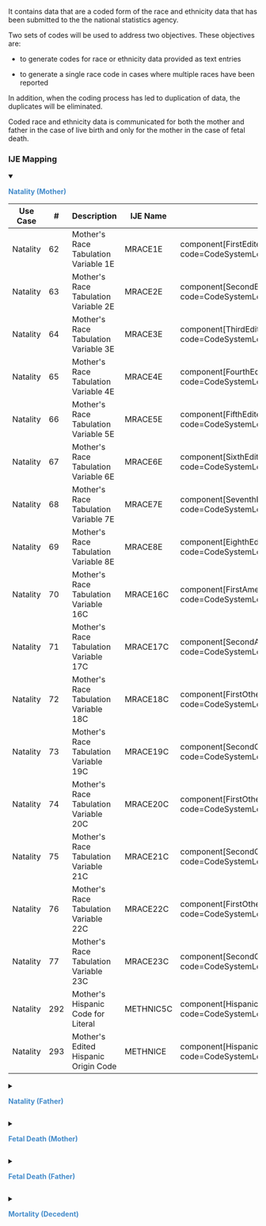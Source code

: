 It contains data that are a coded form of the race and ethnicity data that has been submitted to the the national statistics agency.

Two sets of codes will be used to address two objectives. These objectives are:
* to generate codes for race or ethnicity data provided as text entries
* to generate a single race code in cases where multiple races have been reported

In addition, when the coding process has led to duplication of data, the duplicates will be eliminated. 

Coded race and ethnicity data is communicated for both the mother and father in the case of live birth and only for the mother in the case of fetal death.
### IJE Mapping

<style>
 .context-menu {cursor: context-menu; color: #438bca;}
 .context-menu:hover {opacity: 0.5;}
</style>
<details open>

<summary>

<strong class='context-menu' > Natality (Mother)</strong>

</summary>
<table class='grid'>
<thead>
  <tr>
    <th style='text-align: center'><strong>Use Case</strong></th>
    <th><strong>#</strong></th>
    <th><strong>Description</strong></th>
    <th><strong>IJE Name</strong></th>
    <th><strong>Field</strong></th>
    <th><strong>Type</strong></th>
    <th><strong>Value Set/Comments</strong></th>
  </tr>
</thead>
<tbody>
<tr>
  <td style='text-align: center'>Natality</td>
  <td>62</td>
  <td>Mother's Race Tabulation Variable 1E</td>
  <td>MRACE1E</td>
  <td>component[FirstEditedCode].value, <br />code=CodeSystemLocalObservationsCodesVitalRecords#inputraceandethnicityMother</td>
  <td>codeable</td>
  <td><a href='https://build.fhir.org/ig/HL7/vr-common-library/ValueSet-ValueSet-race-code-vr.html'>ValueSetRaceCodeVitalRecords</a></td>
</tr>
<tr>
  <td style='text-align: center'>Natality</td>
  <td>63</td>
  <td>Mother's Race Tabulation Variable 2E</td>
  <td>MRACE2E</td>
  <td>component[SecondEditedCode].value, <br />code=CodeSystemLocalObservationsCodesVitalRecords#inputraceandethnicityMother</td>
  <td>codeable</td>
  <td><a href='https://build.fhir.org/ig/HL7/vr-common-library/ValueSet-ValueSet-race-code-vr.html'>ValueSetRaceCodeVitalRecords</a></td>
</tr>
<tr>
  <td style='text-align: center'>Natality</td>
  <td>64</td>
  <td>Mother's Race Tabulation Variable 3E</td>
  <td>MRACE3E</td>
  <td>component[ThirdEditedCode].value, <br />code=CodeSystemLocalObservationsCodesVitalRecords#inputraceandethnicityMother</td>
  <td>codeable</td>
  <td><a href='https://build.fhir.org/ig/HL7/vr-common-library/ValueSet-ValueSet-race-code-vr.html'>ValueSetRaceCodeVitalRecords</a></td>
</tr>
<tr>
  <td style='text-align: center'>Natality</td>
  <td>65</td>
  <td>Mother's Race Tabulation Variable 4E</td>
  <td>MRACE4E</td>
  <td>component[FourthEditedCode].value, <br />code=CodeSystemLocalObservationsCodesVitalRecords#inputraceandethnicityMother</td>
  <td>codeable</td>
  <td><a href='https://build.fhir.org/ig/HL7/vr-common-library/ValueSet-ValueSet-race-code-vr.html'>ValueSetRaceCodeVitalRecords</a></td>
</tr>
<tr>
  <td style='text-align: center'>Natality</td>
  <td>66</td>
  <td>Mother's Race Tabulation Variable 5E</td>
  <td>MRACE5E</td>
  <td>component[FifthEditedCode].value, <br />code=CodeSystemLocalObservationsCodesVitalRecords#inputraceandethnicityMother</td>
  <td>codeable</td>
  <td><a href='https://build.fhir.org/ig/HL7/vr-common-library/ValueSet-ValueSet-race-code-vr.html'>ValueSetRaceCodeVitalRecords</a></td>
</tr>
<tr>
  <td style='text-align: center'>Natality</td>
  <td>67</td>
  <td>Mother's Race Tabulation Variable 6E</td>
  <td>MRACE6E</td>
  <td>component[SixthEditedCode].value, <br />code=CodeSystemLocalObservationsCodesVitalRecords#inputraceandethnicityMother</td>
  <td>codeable</td>
  <td><a href='https://build.fhir.org/ig/HL7/vr-common-library/ValueSet-ValueSet-race-code-vr.html'>ValueSetRaceCodeVitalRecords</a></td>
</tr>
<tr>
  <td style='text-align: center'>Natality</td>
  <td>68</td>
  <td>Mother's Race Tabulation Variable 7E</td>
  <td>MRACE7E</td>
  <td>component[SeventhEditedCode].value, <br />code=CodeSystemLocalObservationsCodesVitalRecords#inputraceandethnicityMother</td>
  <td>codeable</td>
  <td><a href='https://build.fhir.org/ig/HL7/vr-common-library/ValueSet-ValueSet-race-code-vr.html'>ValueSetRaceCodeVitalRecords</a></td>
</tr>
<tr>
  <td style='text-align: center'>Natality</td>
  <td>69</td>
  <td>Mother's Race Tabulation Variable 8E</td>
  <td>MRACE8E</td>
  <td>component[EighthEditedCode].value, <br />code=CodeSystemLocalObservationsCodesVitalRecords#inputraceandethnicityMother</td>
  <td>codeable</td>
  <td><a href='https://build.fhir.org/ig/HL7/vr-common-library/ValueSet-ValueSet-race-code-vr.html'>ValueSetRaceCodeVitalRecords</a></td>
</tr>
<tr>
  <td style='text-align: center'>Natality</td>
  <td>70</td>
  <td>Mother's Race Tabulation Variable 16C</td>
  <td>MRACE16C</td>
  <td>component[FirstAmericanIndianCode].value, <br />code=CodeSystemLocalObservationsCodesVitalRecords#inputraceandethnicityMother</td>
  <td>codeable</td>
  <td><a href='https://build.fhir.org/ig/HL7/vr-common-library/ValueSet-ValueSet-race-code-vr.html'>ValueSetRaceCodeVitalRecords</a></td>
</tr>
<tr>
  <td style='text-align: center'>Natality</td>
  <td>71</td>
  <td>Mother's Race Tabulation Variable 17C</td>
  <td>MRACE17C</td>
  <td>component[SecondAmericanIndianCode].value, <br />code=CodeSystemLocalObservationsCodesVitalRecords#inputraceandethnicityMother</td>
  <td>codeable</td>
  <td><a href='https://build.fhir.org/ig/HL7/vr-common-library/ValueSet-ValueSet-race-code-vr.html'>ValueSetRaceCodeVitalRecords</a></td>
</tr>
<tr>
  <td style='text-align: center'>Natality</td>
  <td>72</td>
  <td>Mother's Race Tabulation Variable 18C</td>
  <td>MRACE18C</td>
  <td>component[FirstOtherAsianCode].value, <br />code=CodeSystemLocalObservationsCodesVitalRecords#inputraceandethnicityMother</td>
  <td>codeable</td>
  <td><a href='https://build.fhir.org/ig/HL7/vr-common-library/ValueSet-ValueSet-race-code-vr.html'>ValueSetRaceCodeVitalRecords</a></td>
</tr>
<tr>
  <td style='text-align: center'>Natality</td>
  <td>73</td>
  <td>Mother's Race Tabulation Variable 19C</td>
  <td>MRACE19C</td>
  <td>component[SecondOtherAsianCode].value, <br />code=CodeSystemLocalObservationsCodesVitalRecords#inputraceandethnicityMother</td>
  <td>codeable</td>
  <td><a href='https://build.fhir.org/ig/HL7/vr-common-library/ValueSet-ValueSet-race-code-vr.html'>ValueSetRaceCodeVitalRecords</a></td>
</tr>
<tr>
  <td style='text-align: center'>Natality</td>
  <td>74</td>
  <td>Mother's Race Tabulation Variable 20C</td>
  <td>MRACE20C</td>
  <td>component[FirstOtherPacificIslanderCode].value, <br />code=CodeSystemLocalObservationsCodesVitalRecords#inputraceandethnicityMother</td>
  <td>codeable</td>
  <td><a href='https://build.fhir.org/ig/HL7/vr-common-library/ValueSet-ValueSet-race-code-vr.html'>ValueSetRaceCodeVitalRecords</a></td>
</tr>
<tr>
  <td style='text-align: center'>Natality</td>
  <td>75</td>
  <td>Mother's Race Tabulation Variable 21C</td>
  <td>MRACE21C</td>
  <td>component[SecondOtherPacificIslanderCode].value, <br />code=CodeSystemLocalObservationsCodesVitalRecords#inputraceandethnicityMother</td>
  <td>codeable</td>
  <td><a href='https://build.fhir.org/ig/HL7/vr-common-library/ValueSet-ValueSet-race-code-vr.html'>ValueSetRaceCodeVitalRecords</a></td>
</tr>
<tr>
  <td style='text-align: center'>Natality</td>
  <td>76</td>
  <td>Mother's Race Tabulation Variable 22C</td>
  <td>MRACE22C</td>
  <td>component[FirstOtherRaceCode].value, <br />code=CodeSystemLocalObservationsCodesVitalRecords#inputraceandethnicityMother</td>
  <td>codeable</td>
  <td><a href='https://build.fhir.org/ig/HL7/vr-common-library/ValueSet-ValueSet-race-code-vr.html'>ValueSetRaceCodeVitalRecords</a></td>
</tr>
<tr>
  <td style='text-align: center'>Natality</td>
  <td>77</td>
  <td>Mother's Race Tabulation Variable 23C</td>
  <td>MRACE23C</td>
  <td>component[SecondOtherRaceCode].value, <br />code=CodeSystemLocalObservationsCodesVitalRecords#inputraceandethnicityMother</td>
  <td>codeable</td>
  <td><a href='https://build.fhir.org/ig/HL7/vr-common-library/ValueSet-ValueSet-race-code-vr.html'>ValueSetRaceCodeVitalRecords</a></td>
</tr>
<tr>
  <td style='text-align: center'>Natality</td>
  <td>292</td>
  <td>Mother's Hispanic Code for Literal</td>
  <td>METHNIC5C</td>
  <td>component[HispanicCodeForLiteral].value, <br />code=CodeSystemLocalObservationsCodesVitalRecords#inputraceandethnicityMother</td>
  <td>codeable</td>
  <td><a href='https://build.fhir.org/ig/HL7/vr-common-library/ValueSet-ValueSet-hispanic-origin-vr.html'>ValueSetHispanicOriginVitalRecords</a></td>
</tr>
<tr>
  <td style='text-align: center'>Natality</td>
  <td>293</td>
  <td>Mother's Edited Hispanic Origin Code</td>
  <td>METHNICE</td>
  <td>component[HispanicCode].value, <br />code=CodeSystemLocalObservationsCodesVitalRecords#inputraceandethnicityMother</td>
  <td>codeable</td>
  <td><a href='https://build.fhir.org/ig/HL7/vr-common-library/ValueSet-ValueSet-hispanic-origin-vr.html'>ValueSetHispanicOriginVitalRecords</a></td>
</tr>

</tbody>
</table>

</details>
<p></p>

<details>

<summary>

<strong class='context-menu' > Natality (Father)</strong>

</summary>
<table class='grid'>
<thead>
  <tr>
    <th style='text-align: center'><strong>Use Case</strong></th>
    <th><strong>#</strong></th>
    <th><strong>Description</strong></th>
    <th><strong>IJE Name</strong></th>
    <th><strong>Field</strong></th>
    <th><strong>Type</strong></th>
    <th><strong>Value Set/Comments</strong></th>
  </tr>
</thead>
<tbody>
<tr>
  <td style='text-align: center'>Natality</td>
  <td>108</td>
  <td>Father's Race Tabulation Variable 1E</td>
  <td>FRACE1E</td>
  <td>component[FirstEditedCode].value, <br />code=CodeSystemLocalObservationsCodesVitalRecords#inputraceandethnicityFather</td>
  <td>codeable</td>
  <td><a href='https://build.fhir.org/ig/HL7/vr-common-library/ValueSet-ValueSet-race-code-vr.html'>ValueSetRaceCodeVitalRecords</a></td>
</tr>
<tr>
  <td style='text-align: center'>Natality</td>
  <td>109</td>
  <td>Father's Race Tabulation Variable 2E</td>
  <td>FRACE2E</td>
  <td>component[SecondEditedCode].value, <br />code=CodeSystemLocalObservationsCodesVitalRecords#inputraceandethnicityFather</td>
  <td>codeable</td>
  <td><a href='https://build.fhir.org/ig/HL7/vr-common-library/ValueSet-ValueSet-race-code-vr.html'>ValueSetRaceCodeVitalRecords</a></td>
</tr>
<tr>
  <td style='text-align: center'>Natality</td>
  <td>110</td>
  <td>Father's Race Tabulation Variable 3E</td>
  <td>FRACE3E</td>
  <td>component[ThirdEditedCode].value, <br />code=CodeSystemLocalObservationsCodesVitalRecords#inputraceandethnicityFather</td>
  <td>codeable</td>
  <td><a href='https://build.fhir.org/ig/HL7/vr-common-library/ValueSet-ValueSet-race-code-vr.html'>ValueSetRaceCodeVitalRecords</a></td>
</tr>
<tr>
  <td style='text-align: center'>Natality</td>
  <td>111</td>
  <td>Father's Race Tabulation Variable 4E</td>
  <td>FRACE4E</td>
  <td>component[FourthEditedCode].value, <br />code=CodeSystemLocalObservationsCodesVitalRecords#inputraceandethnicityFather</td>
  <td>codeable</td>
  <td><a href='https://build.fhir.org/ig/HL7/vr-common-library/ValueSet-ValueSet-race-code-vr.html'>ValueSetRaceCodeVitalRecords</a></td>
</tr>
<tr>
  <td style='text-align: center'>Natality</td>
  <td>112</td>
  <td>Father's Race Tabulation Variable 5E</td>
  <td>FRACE5E</td>
  <td>component[FifthEditedCode].value, <br />code=CodeSystemLocalObservationsCodesVitalRecords#inputraceandethnicityFather</td>
  <td>codeable</td>
  <td><a href='https://build.fhir.org/ig/HL7/vr-common-library/ValueSet-ValueSet-race-code-vr.html'>ValueSetRaceCodeVitalRecords</a></td>
</tr>
<tr>
  <td style='text-align: center'>Natality</td>
  <td>113</td>
  <td>Father's Race Tabulation Variable 6E</td>
  <td>FRACE6E</td>
  <td>component[SixthEditedCode].value, <br />code=CodeSystemLocalObservationsCodesVitalRecords#inputraceandethnicityFather</td>
  <td>codeable</td>
  <td><a href='https://build.fhir.org/ig/HL7/vr-common-library/ValueSet-ValueSet-race-code-vr.html'>ValueSetRaceCodeVitalRecords</a></td>
</tr>
<tr>
  <td style='text-align: center'>Natality</td>
  <td>114</td>
  <td>Father's Race Tabulation Variable 7E</td>
  <td>FRACE7E</td>
  <td>component[SeventhEditedCode].value, <br />code=CodeSystemLocalObservationsCodesVitalRecords#inputraceandethnicityFather</td>
  <td>codeable</td>
  <td><a href='https://build.fhir.org/ig/HL7/vr-common-library/ValueSet-ValueSet-race-code-vr.html'>ValueSetRaceCodeVitalRecords</a></td>
</tr>
<tr>
  <td style='text-align: center'>Natality</td>
  <td>115</td>
  <td>Father's Race Tabulation Variable 8E</td>
  <td>FRACE8E</td>
  <td>component[EighthEditedCode].value, <br />code=CodeSystemLocalObservationsCodesVitalRecords#inputraceandethnicityFather</td>
  <td>codeable</td>
  <td><a href='https://build.fhir.org/ig/HL7/vr-common-library/ValueSet-ValueSet-race-code-vr.html'>ValueSetRaceCodeVitalRecords</a></td>
</tr>
<tr>
  <td style='text-align: center'>Natality</td>
  <td>116</td>
  <td>Father's Race Tabulation Variable 16C</td>
  <td>FRACE16C</td>
  <td>component[FirstAmericanIndianCode].value, <br />code=CodeSystemLocalObservationsCodesVitalRecords#inputraceandethnicityFather</td>
  <td>codeable</td>
  <td><a href='https://build.fhir.org/ig/HL7/vr-common-library/ValueSet-ValueSet-race-code-vr.html'>ValueSetRaceCodeVitalRecords</a></td>
</tr>
<tr>
  <td style='text-align: center'>Natality</td>
  <td>117</td>
  <td>Father's Race Tabulation Variable 17C</td>
  <td>FRACE17C</td>
  <td>component[SecondAmericanIndianCode].value, <br />code=CodeSystemLocalObservationsCodesVitalRecords#inputraceandethnicityFather</td>
  <td>codeable</td>
  <td><a href='https://build.fhir.org/ig/HL7/vr-common-library/ValueSet-ValueSet-race-code-vr.html'>ValueSetRaceCodeVitalRecords</a></td>
</tr>
<tr>
  <td style='text-align: center'>Natality</td>
  <td>118</td>
  <td>Father's Race Tabulation Variable 18C</td>
  <td>FRACE18C</td>
  <td>component[FirstOtherAsianCode].value, <br />code=CodeSystemLocalObservationsCodesVitalRecords#inputraceandethnicityFather</td>
  <td>codeable</td>
  <td><a href='https://build.fhir.org/ig/HL7/vr-common-library/ValueSet-ValueSet-race-code-vr.html'>ValueSetRaceCodeVitalRecords</a></td>
</tr>
<tr>
  <td style='text-align: center'>Natality</td>
  <td>119</td>
  <td>Father's Race Tabulation Variable 19C</td>
  <td>FRACE19C</td>
  <td>component[SecondOtherAsianCode].value, <br />code=CodeSystemLocalObservationsCodesVitalRecords#inputraceandethnicityFather</td>
  <td>codeable</td>
  <td><a href='https://build.fhir.org/ig/HL7/vr-common-library/ValueSet-ValueSet-race-code-vr.html'>ValueSetRaceCodeVitalRecords</a></td>
</tr>
<tr>
  <td style='text-align: center'>Natality</td>
  <td>120</td>
  <td>Father's Race Tabulation Variable 20C</td>
  <td>FRACE20C</td>
  <td>component[FirstOtherPacificIslanderCode].value, <br />code=CodeSystemLocalObservationsCodesVitalRecords#inputraceandethnicityFather</td>
  <td>codeable</td>
  <td><a href='https://build.fhir.org/ig/HL7/vr-common-library/ValueSet-ValueSet-race-code-vr.html'>ValueSetRaceCodeVitalRecords</a></td>
</tr>
<tr>
  <td style='text-align: center'>Natality</td>
  <td>121</td>
  <td>Father's Race Tabulation Variable 21C</td>
  <td>FRACE21C</td>
  <td>component[SecondOtherPacificIslanderCode].value, <br />code=CodeSystemLocalObservationsCodesVitalRecords#inputraceandethnicityFather</td>
  <td>codeable</td>
  <td><a href='https://build.fhir.org/ig/HL7/vr-common-library/ValueSet-ValueSet-race-code-vr.html'>ValueSetRaceCodeVitalRecords</a></td>
</tr>
<tr>
  <td style='text-align: center'>Natality</td>
  <td>122</td>
  <td>Father's Race Tabulation Variable 22C</td>
  <td>FRACE22C</td>
  <td>component[FirstOtherRaceCode].value, <br />code=CodeSystemLocalObservationsCodesVitalRecords#inputraceandethnicityFather</td>
  <td>codeable</td>
  <td><a href='https://build.fhir.org/ig/HL7/vr-common-library/ValueSet-ValueSet-race-code-vr.html'>ValueSetRaceCodeVitalRecords</a></td>
</tr>
<tr>
  <td style='text-align: center'>Natality</td>
  <td>123</td>
  <td>Father's Race Tabulation Variable 23C</td>
  <td>FRACE23C</td>
  <td>component[SecondOtherRaceCode].value, <br />code=CodeSystemLocalObservationsCodesVitalRecords#inputraceandethnicityFather</td>
  <td>codeable</td>
  <td><a href='https://build.fhir.org/ig/HL7/vr-common-library/ValueSet-ValueSet-race-code-vr.html'>ValueSetRaceCodeVitalRecords</a></td>
</tr>
<tr>
  <td style='text-align: center'>Natality</td>
  <td>295</td>
  <td>Father's Hispanic Code for Literal</td>
  <td>FETHNIC5C</td>
  <td>component[HispanicCodeForLiteral].value, <br />code=CodeSystemLocalObservationsCodesVitalRecords#inputraceandethnicityFather</td>
  <td>codeable</td>
  <td><a href='https://build.fhir.org/ig/HL7/vr-common-library/ValueSet-ValueSet-hispanic-origin-vr.html'>ValueSetHispanicOriginVitalRecords</a></td>
</tr>
<tr>
  <td style='text-align: center'>Natality</td>
  <td>296</td>
  <td>Father's Edited Hispanic Origin Code</td>
  <td>FETHNICE</td>
  <td>component[HispanicCode].value, <br />code=CodeSystemLocalObservationsCodesVitalRecords#inputraceandethnicityFather</td>
  <td>codeable</td>
  <td><a href='https://build.fhir.org/ig/HL7/vr-common-library/ValueSet-ValueSet-hispanic-origin-vr.html'>ValueSetHispanicOriginVitalRecords</a></td>
</tr>

</tbody>
</table>

</details>
<p></p>

<details>

<summary>

<strong class='context-menu'> Fetal Death (Mother)</strong>

</summary>
<table class='grid'>
<thead>
  <tr>
    <th style='text-align: center'><strong>Use Case</strong></th>
    <th><strong>#</strong></th>
    <th><strong>Description</strong></th>
    <th><strong>IJE Name</strong></th>
    <th><strong>Field</strong></th>
    <th><strong>Type</strong></th>
    <th><strong>Value Set/Comments</strong></th>
  </tr>
</thead>
<tbody>
<tr>
  <td style='text-align: center'>Fetal Death</td>
  <td>62</td>
  <td>Mother's Race Tabulation Variable 1E</td>
  <td>MRACE1E</td>
  <td>component[FirstEditedCode].value, <br />code=CodeSystemLocalObservationsCodesVitalRecords#inputraceandethnicityMother</td>
  <td>codeable</td>
  <td><a href='https://build.fhir.org/ig/HL7/vr-common-library/ValueSet-ValueSet-race-code-vr.html'>ValueSetRaceCodeVitalRecords</a></td>
</tr>
<tr>
  <td style='text-align: center'>Fetal Death</td>
  <td>63</td>
  <td>Mother's Race Tabulation Variable 2E</td>
  <td>MRACE2E</td>
  <td>component[SecondEditedCode].value, <br />code=CodeSystemLocalObservationsCodesVitalRecords#inputraceandethnicityMother</td>
  <td>codeable</td>
  <td><a href='https://build.fhir.org/ig/HL7/vr-common-library/ValueSet-ValueSet-race-code-vr.html'>ValueSetRaceCodeVitalRecords</a></td>
</tr>
<tr>
  <td style='text-align: center'>Fetal Death</td>
  <td>64</td>
  <td>Mother's Race Tabulation Variable 3E</td>
  <td>MRACE3E</td>
  <td>component[ThirdEditedCode].value, <br />code=CodeSystemLocalObservationsCodesVitalRecords#inputraceandethnicityMother</td>
  <td>codeable</td>
  <td><a href='https://build.fhir.org/ig/HL7/vr-common-library/ValueSet-ValueSet-race-code-vr.html'>ValueSetRaceCodeVitalRecords</a></td>
</tr>
<tr>
  <td style='text-align: center'>Fetal Death</td>
  <td>65</td>
  <td>Mother's Race Tabulation Variable 4E</td>
  <td>MRACE4E</td>
  <td>component[FourthEditedCode].value, <br />code=CodeSystemLocalObservationsCodesVitalRecords#inputraceandethnicityMother</td>
  <td>codeable</td>
  <td><a href='https://build.fhir.org/ig/HL7/vr-common-library/ValueSet-ValueSet-race-code-vr.html'>ValueSetRaceCodeVitalRecords</a></td>
</tr>
<tr>
  <td style='text-align: center'>Fetal Death</td>
  <td>66</td>
  <td>Mother's Race Tabulation Variable 5E</td>
  <td>MRACE5E</td>
  <td>component[FifthEditedCode].value, <br />code=CodeSystemLocalObservationsCodesVitalRecords#inputraceandethnicityMother</td>
  <td>codeable</td>
  <td><a href='https://build.fhir.org/ig/HL7/vr-common-library/ValueSet-ValueSet-race-code-vr.html'>ValueSetRaceCodeVitalRecords</a></td>
</tr>
<tr>
  <td style='text-align: center'>Fetal Death</td>
  <td>67</td>
  <td>Mother's Race Tabulation Variable 6E</td>
  <td>MRACE6E</td>
  <td>component[SixthEditedCode].value, <br />code=CodeSystemLocalObservationsCodesVitalRecords#inputraceandethnicityMother</td>
  <td>codeable</td>
  <td><a href='https://build.fhir.org/ig/HL7/vr-common-library/ValueSet-ValueSet-race-code-vr.html'>ValueSetRaceCodeVitalRecords</a></td>
</tr>
<tr>
  <td style='text-align: center'>Fetal Death</td>
  <td>68</td>
  <td>Mother's Race Tabulation Variable 7E</td>
  <td>MRACE7E</td>
  <td>component[SeventhEditedCode].value, <br />code=CodeSystemLocalObservationsCodesVitalRecords#inputraceandethnicityMother</td>
  <td>codeable</td>
  <td><a href='https://build.fhir.org/ig/HL7/vr-common-library/ValueSet-ValueSet-race-code-vr.html'>ValueSetRaceCodeVitalRecords</a></td>
</tr>
<tr>
  <td style='text-align: center'>Fetal Death</td>
  <td>69</td>
  <td>Mother's Race Tabulation Variable 8E</td>
  <td>MRACE8E</td>
  <td>component[EighthEditedCode].value, <br />code=CodeSystemLocalObservationsCodesVitalRecords#inputraceandethnicityMother</td>
  <td>codeable</td>
  <td><a href='https://build.fhir.org/ig/HL7/vr-common-library/ValueSet-ValueSet-race-code-vr.html'>ValueSetRaceCodeVitalRecords</a></td>
</tr>
<tr>
  <td style='text-align: center'>Fetal Death</td>
  <td>70</td>
  <td>Mother's Race Tabulation Variable 16C</td>
  <td>MRACE16C</td>
  <td>component[FirstAmericanIndianCode].value, <br />code=CodeSystemLocalObservationsCodesVitalRecords#inputraceandethnicityMother</td>
  <td>codeable</td>
  <td><a href='https://build.fhir.org/ig/HL7/vr-common-library/ValueSet-ValueSet-race-code-vr.html'>ValueSetRaceCodeVitalRecords</a></td>
</tr>
<tr>
  <td style='text-align: center'>Fetal Death</td>
  <td>71</td>
  <td>Mother's Race Tabulation Variable 17C</td>
  <td>MRACE17C</td>
  <td>component[SecondAmericanIndianCode].value, <br />code=CodeSystemLocalObservationsCodesVitalRecords#inputraceandethnicityMother</td>
  <td>codeable</td>
  <td><a href='https://build.fhir.org/ig/HL7/vr-common-library/ValueSet-ValueSet-race-code-vr.html'>ValueSetRaceCodeVitalRecords</a></td>
</tr>
<tr>
  <td style='text-align: center'>Fetal Death</td>
  <td>72</td>
  <td>Mother's Race Tabulation Variable 18C</td>
  <td>MRACE18C</td>
  <td>component[FirstOtherAsianCode].value, <br />code=CodeSystemLocalObservationsCodesVitalRecords#inputraceandethnicityMother</td>
  <td>codeable</td>
  <td><a href='https://build.fhir.org/ig/HL7/vr-common-library/ValueSet-ValueSet-race-code-vr.html'>ValueSetRaceCodeVitalRecords</a></td>
</tr>
<tr>
  <td style='text-align: center'>Fetal Death</td>
  <td>73</td>
  <td>Mother's Race Tabulation Variable 19C</td>
  <td>MRACE19C</td>
  <td>component[SecondOtherAsianCode].value, <br />code=CodeSystemLocalObservationsCodesVitalRecords#inputraceandethnicityMother</td>
  <td>codeable</td>
  <td><a href='https://build.fhir.org/ig/HL7/vr-common-library/ValueSet-ValueSet-race-code-vr.html'>ValueSetRaceCodeVitalRecords</a></td>
</tr>
<tr>
  <td style='text-align: center'>Fetal Death</td>
  <td>74</td>
  <td>Mother's Race Tabulation Variable 20C</td>
  <td>MRACE20C</td>
  <td>component[FirstOtherPacificIslanderCode].value, <br />code=CodeSystemLocalObservationsCodesVitalRecords#inputraceandethnicityMother</td>
  <td>codeable</td>
  <td><a href='https://build.fhir.org/ig/HL7/vr-common-library/ValueSet-ValueSet-race-code-vr.html'>ValueSetRaceCodeVitalRecords</a></td>
</tr>
<tr>
  <td style='text-align: center'>Fetal Death</td>
  <td>75</td>
  <td>Mother's Race Tabulation Variable 21C</td>
  <td>MRACE21C</td>
  <td>component[SecondOtherPacificIslanderCode].value, <br />code=CodeSystemLocalObservationsCodesVitalRecords#inputraceandethnicityMother</td>
  <td>codeable</td>
  <td><a href='https://build.fhir.org/ig/HL7/vr-common-library/ValueSet-ValueSet-race-code-vr.html'>ValueSetRaceCodeVitalRecords</a></td>
</tr>
<tr>
  <td style='text-align: center'>Fetal Death</td>
  <td>76</td>
  <td>Mother's Race Tabulation Variable 22C</td>
  <td>MRACE22C</td>
  <td>component[FirstOtherRaceCode].value, <br />code=CodeSystemLocalObservationsCodesVitalRecords#inputraceandethnicityMother</td>
  <td>codeable</td>
  <td><a href='https://build.fhir.org/ig/HL7/vr-common-library/ValueSet-ValueSet-race-code-vr.html'>ValueSetRaceCodeVitalRecords</a></td>
</tr>
<tr>
  <td style='text-align: center'>Fetal Death</td>
  <td>77</td>
  <td>Mother's Race Tabulation Variable 23C</td>
  <td>MRACE23C</td>
  <td>component[SecondOtherRaceCode].value, <br />code=CodeSystemLocalObservationsCodesVitalRecords#inputraceandethnicityMother</td>
  <td>codeable</td>
  <td><a href='https://build.fhir.org/ig/HL7/vr-common-library/ValueSet-ValueSet-race-code-vr.html'>ValueSetRaceCodeVitalRecords</a></td>
</tr>
<tr>
  <td style='text-align: center'>Fetal Death</td>
  <td>329</td>
  <td>Mother's Hispanic Code for Literal</td>
  <td>METHNIC5C</td>
  <td>component[HispanicCodeForLiteral].value, <br />code=CodeSystemLocalObservationsCodesVitalRecords#inputraceandethnicityMother</td>
  <td>codeable</td>
  <td><a href='https://build.fhir.org/ig/HL7/vr-common-library/ValueSet-ValueSet-hispanic-origin-vr.html'>ValueSetHispanicOriginVitalRecords</a></td>
</tr>
<tr>
  <td style='text-align: center'>Fetal Death</td>
  <td>330</td>
  <td>Mother's Edited Hispanic Origin Code</td>
  <td>METHNICE</td>
  <td>component[HispanicCode].value, <br />code=CodeSystemLocalObservationsCodesVitalRecords#inputraceandethnicityMother</td>
  <td>codeable</td>
  <td><a href='https://build.fhir.org/ig/HL7/vr-common-library/ValueSet-ValueSet-hispanic-origin-vr.html'>ValueSetHispanicOriginVitalRecords</a></td>
</tr>

</tbody>
</table>

</details>
<p></p>

<details>

<summary>

<strong class='context-menu'> Fetal Death (Father)</strong>

</summary>
<table class='grid'>
<thead>
  <tr>
    <th style='text-align: center'><strong>Use Case</strong></th>
    <th><strong>#</strong></th>
    <th><strong>Description</strong></th>
    <th><strong>IJE Name</strong></th>
    <th><strong>Field</strong></th>
    <th><strong>Type</strong></th>
    <th><strong>Value Set/Comments</strong></th>
  </tr>
</thead>
<tbody>
<tr>
  <td style='text-align: center'>Fetal Death</td>
  <td>313</td>
  <td>Father's Race Tabulation Variable 1E</td>
  <td>FRACE1E</td>
  <td>component[FirstEditedCode].value, <br />code=CodeSystemLocalObservationsCodesVitalRecords#inputraceandethnicityFather</td>
  <td>codeable</td>
  <td><a href='https://build.fhir.org/ig/HL7/vr-common-library/ValueSet-ValueSet-race-code-vr.html'>ValueSetRaceCodeVitalRecords</a></td>
</tr>
<tr>
  <td style='text-align: center'>Fetal Death</td>
  <td>314</td>
  <td>Father's Race Tabulation Variable 2E</td>
  <td>FRACE2E</td>
  <td>component[SecondEditedCode].value, <br />code=CodeSystemLocalObservationsCodesVitalRecords#inputraceandethnicityFather</td>
  <td>codeable</td>
  <td><a href='https://build.fhir.org/ig/HL7/vr-common-library/ValueSet-ValueSet-race-code-vr.html'>ValueSetRaceCodeVitalRecords</a></td>
</tr>
<tr>
  <td style='text-align: center'>Fetal Death</td>
  <td>315</td>
  <td>Father's Race Tabulation Variable 3E</td>
  <td>FRACE3E</td>
  <td>component[ThirdEditedCode].value, <br />code=CodeSystemLocalObservationsCodesVitalRecords#inputraceandethnicityFather</td>
  <td>codeable</td>
  <td><a href='https://build.fhir.org/ig/HL7/vr-common-library/ValueSet-ValueSet-race-code-vr.html'>ValueSetRaceCodeVitalRecords</a></td>
</tr>
<tr>
  <td style='text-align: center'>Fetal Death</td>
  <td>316</td>
  <td>Father's Race Tabulation Variable 4E</td>
  <td>FRACE4E</td>
  <td>component[FourthEditedCode].value, <br />code=CodeSystemLocalObservationsCodesVitalRecords#inputraceandethnicityFather</td>
  <td>codeable</td>
  <td><a href='https://build.fhir.org/ig/HL7/vr-common-library/ValueSet-ValueSet-race-code-vr.html'>ValueSetRaceCodeVitalRecords</a></td>
</tr>
<tr>
  <td style='text-align: center'>Fetal Death</td>
  <td>317</td>
  <td>Father's Race Tabulation Variable 5E</td>
  <td>FRACE5E</td>
  <td>component[FifthEditedCode].value, <br />code=CodeSystemLocalObservationsCodesVitalRecords#inputraceandethnicityFather</td>
  <td>codeable</td>
  <td><a href='https://build.fhir.org/ig/HL7/vr-common-library/ValueSet-ValueSet-race-code-vr.html'>ValueSetRaceCodeVitalRecords</a></td>
</tr>
<tr>
  <td style='text-align: center'>Fetal Death</td>
  <td>318</td>
  <td>Father's Race Tabulation Variable 6E</td>
  <td>FRACE6E</td>
  <td>component[SixthEditedCode].value, <br />code=CodeSystemLocalObservationsCodesVitalRecords#inputraceandethnicityFather</td>
  <td>codeable</td>
  <td><a href='https://build.fhir.org/ig/HL7/vr-common-library/ValueSet-ValueSet-race-code-vr.html'>ValueSetRaceCodeVitalRecords</a></td>
</tr>
<tr>
  <td style='text-align: center'>Fetal Death</td>
  <td>319</td>
  <td>Father's Race Tabulation Variable 7E</td>
  <td>FRACE7E</td>
  <td>component[SeventhEditedCode].value, <br />code=CodeSystemLocalObservationsCodesVitalRecords#inputraceandethnicityFather</td>
  <td>codeable</td>
  <td><a href='https://build.fhir.org/ig/HL7/vr-common-library/ValueSet-ValueSet-race-code-vr.html'>ValueSetRaceCodeVitalRecords</a></td>
</tr>
<tr>
  <td style='text-align: center'>Fetal Death</td>
  <td>320</td>
  <td>Father's Race Tabulation Variable 8E</td>
  <td>FRACE8E</td>
  <td>component[EighthEditedCode].value, <br />code=CodeSystemLocalObservationsCodesVitalRecords#inputraceandethnicityFather</td>
  <td>codeable</td>
  <td><a href='https://build.fhir.org/ig/HL7/vr-common-library/ValueSet-ValueSet-race-code-vr.html'>ValueSetRaceCodeVitalRecords</a></td>
</tr>
<tr>
  <td style='text-align: center'>Fetal Death</td>
  <td>321</td>
  <td>Father's Race Tabulation Variable 16C</td>
  <td>FRACE16C</td>
  <td>component[FirstAmericanIndianCode].value, <br />code=CodeSystemLocalObservationsCodesVitalRecords#inputraceandethnicityFather</td>
  <td>codeable</td>
  <td><a href='https://build.fhir.org/ig/HL7/vr-common-library/ValueSet-ValueSet-race-code-vr.html'>ValueSetRaceCodeVitalRecords</a></td>
</tr>
<tr>
  <td style='text-align: center'>Fetal Death</td>
  <td>322</td>
  <td>Father's Race Tabulation Variable 17C</td>
  <td>FRACE17C</td>
  <td>component[SecondAmericanIndianCode].value, <br />code=CodeSystemLocalObservationsCodesVitalRecords#inputraceandethnicityFather</td>
  <td>codeable</td>
  <td><a href='https://build.fhir.org/ig/HL7/vr-common-library/ValueSet-ValueSet-race-code-vr.html'>ValueSetRaceCodeVitalRecords</a></td>
</tr>
<tr>
  <td style='text-align: center'>Fetal Death</td>
  <td>323</td>
  <td>Father's Race Tabulation Variable 18C</td>
  <td>FRACE18C</td>
  <td>component[FirstOtherAsianCode].value, <br />code=CodeSystemLocalObservationsCodesVitalRecords#inputraceandethnicityFather</td>
  <td>codeable</td>
  <td><a href='https://build.fhir.org/ig/HL7/vr-common-library/ValueSet-ValueSet-race-code-vr.html'>ValueSetRaceCodeVitalRecords</a></td>
</tr>
<tr>
  <td style='text-align: center'>Fetal Death</td>
  <td>324</td>
  <td>Father's Race Tabulation Variable 19C</td>
  <td>FRACE19C</td>
  <td>component[SecondOtherAsianCode].value, <br />code=CodeSystemLocalObservationsCodesVitalRecords#inputraceandethnicityFather</td>
  <td>codeable</td>
  <td><a href='https://build.fhir.org/ig/HL7/vr-common-library/ValueSet-ValueSet-race-code-vr.html'>ValueSetRaceCodeVitalRecords</a></td>
</tr>
<tr>
  <td style='text-align: center'>Fetal Death</td>
  <td>325</td>
  <td>Father's Race Tabulation Variable 20C</td>
  <td>FRACE20C</td>
  <td>component[FirstOtherPacificIslanderCode].value, <br />code=CodeSystemLocalObservationsCodesVitalRecords#inputraceandethnicityFather</td>
  <td>codeable</td>
  <td><a href='https://build.fhir.org/ig/HL7/vr-common-library/ValueSet-ValueSet-race-code-vr.html'>ValueSetRaceCodeVitalRecords</a></td>
</tr>
<tr>
  <td style='text-align: center'>Fetal Death</td>
  <td>326</td>
  <td>Father's Race Tabulation Variable 21C</td>
  <td>FRACE21C</td>
  <td>component[SecondOtherPacificIslanderCode].value, <br />code=CodeSystemLocalObservationsCodesVitalRecords#inputraceandethnicityFather</td>
  <td>codeable</td>
  <td><a href='https://build.fhir.org/ig/HL7/vr-common-library/ValueSet-ValueSet-race-code-vr.html'>ValueSetRaceCodeVitalRecords</a></td>
</tr>
<tr>
  <td style='text-align: center'>Fetal Death</td>
  <td>327</td>
  <td>Father's Race Tabulation Variable 22C</td>
  <td>FRACE22C</td>
  <td>component[FirstOtherRaceCode].value, <br />code=CodeSystemLocalObservationsCodesVitalRecords#inputraceandethnicityFather</td>
  <td>codeable</td>
  <td><a href='https://build.fhir.org/ig/HL7/vr-common-library/ValueSet-ValueSet-race-code-vr.html'>ValueSetRaceCodeVitalRecords</a></td>
</tr>
<tr>
  <td style='text-align: center'>Fetal Death</td>
  <td>328</td>
  <td>Father's Race Tabulation Variable 23C</td>
  <td>FRACE23C</td>
  <td>component[SecondOtherRaceCode].value, <br />code=CodeSystemLocalObservationsCodesVitalRecords#inputraceandethnicityFather</td>
  <td>codeable</td>
  <td><a href='https://build.fhir.org/ig/HL7/vr-common-library/ValueSet-ValueSet-race-code-vr.html'>ValueSetRaceCodeVitalRecords</a></td>
</tr>
<tr>
  <td style='text-align: center'>Fetal Death</td>
  <td>332</td>
  <td>Father's Hispanic Code for Literal</td>
  <td>FETHNIC5C</td>
  <td>component[HispanicCodeForLiteral].value, <br />code=CodeSystemLocalObservationsCodesVitalRecords#inputraceandethnicityFather</td>
  <td>codeable</td>
  <td><a href='https://build.fhir.org/ig/HL7/vr-common-library/ValueSet-ValueSet-hispanic-origin-vr.html'>ValueSetHispanicOriginVitalRecords</a></td>
</tr>
<tr>
  <td style='text-align: center'>Fetal Death</td>
  <td>333</td>
  <td>Father's Edited Hispanic Origin Code</td>
  <td>FETHNICE</td>
  <td>component[HispanicCode].value, <br />code=CodeSystemLocalObservationsCodesVitalRecords#inputraceandethnicityFather</td>
  <td>codeable</td>
  <td><a href='https://build.fhir.org/ig/HL7/vr-common-library/ValueSet-ValueSet-hispanic-origin-vr.html'>ValueSetHispanicOriginVitalRecords</a></td>
</tr>

</tbody>
</table>

</details>
<p></p>

<details>

<summary>

<strong class='context-menu'> Mortality (Decedent) </strong>

</summary>
<table class='grid'>
<thead>
  <tr>
    <th style='text-align: center'><strong>Use Case</strong></th>
    <th><strong>#</strong></th>
    <th><strong>Description</strong></th>
    <th><strong>IJE Name</strong></th>
    <th><strong>Field</strong></th>
    <th><strong>Type</strong></th>
    <th><strong>Value Set/Comments</strong></th>
  </tr>
</thead>
<tbody>
<tr>
  <td style='text-align: center'>Mortality</td>
  <td>67</td>
  <td>First Edited Code</td>
  <td>RACE1E</td>
  <td>component[FirstEditedCode].value</td>
  <td></td>
  <td>-</td>
</tr>
<tr>
  <td style='text-align: center'>Mortality</td>
  <td>68</td>
  <td>Second Edited Code</td>
  <td>RACE2E</td>
  <td>component[SecondEditedCode].value</td>
  <td>codeable</td>
  <td><a href='https://build.fhir.org/ig/HL7/vr-common-library/ValueSet-ValueSet-race-code-vr.html'>ValueSetRaceCodeVitalRecords</a></td>
</tr>
<tr>
  <td style='text-align: center'>Mortality</td>
  <td>69</td>
  <td>Third Edited Code</td>
  <td>RACE3E</td>
  <td>component[ThirdEditedCode].value</td>
  <td>codeable</td>
  <td><a href='https://build.fhir.org/ig/HL7/vr-common-library/ValueSet-ValueSet-race-code-vr.html'>ValueSetRaceCodeVitalRecords</a></td>
</tr>
<tr>
  <td style='text-align: center'>Mortality</td>
  <td>70</td>
  <td>Fourth Edited Code</td>
  <td>RACE4E</td>
  <td>component[FourthEditedCode].value</td>
  <td>codeable</td>
  <td><a href='https://build.fhir.org/ig/HL7/vr-common-library/ValueSet-ValueSet-race-code-vr.html'>ValueSetRaceCodeVitalRecords</a></td>
</tr>
<tr>
  <td style='text-align: center'>Mortality</td>
  <td>71</td>
  <td>Fifth Edited Code</td>
  <td>RACE5E</td>
  <td>component[FifthEditedCode].value</td>
  <td>codeable</td>
  <td><a href='https://build.fhir.org/ig/HL7/vr-common-library/ValueSet-ValueSet-race-code-vr.html'>ValueSetRaceCodeVitalRecords</a></td>
</tr>
<tr>
  <td style='text-align: center'>Mortality</td>
  <td>72</td>
  <td>Sixth Edited Code</td>
  <td>RACE6E</td>
  <td>component[SixthEditedCode].value</td>
  <td>codeable</td>
  <td><a href='https://build.fhir.org/ig/HL7/vr-common-library/ValueSet-ValueSet-race-code-vr.html'>ValueSetRaceCodeVitalRecords</a></td>
</tr>
<tr>
  <td style='text-align: center'>Mortality</td>
  <td>73</td>
  <td>Seventh Edited Code</td>
  <td>RACE7E</td>
  <td>component[SeventhEditedCode].value</td>
  <td>codeable</td>
  <td><a href='https://build.fhir.org/ig/HL7/vr-common-library/ValueSet-ValueSet-race-code-vr.html'>ValueSetRaceCodeVitalRecords</a></td>
</tr>
<tr>
  <td style='text-align: center'>Mortality</td>
  <td>74</td>
  <td>Eighth Edited Code</td>
  <td>RACE8E</td>
  <td>component[EighthEditedCode].value</td>
  <td>codeable</td>
  <td><a href='https://build.fhir.org/ig/HL7/vr-common-library/ValueSet-ValueSet-race-code-vr.html'>ValueSetRaceCodeVitalRecords</a></td>
</tr>
<tr>
  <td style='text-align: center'>Mortality</td>
  <td>75</td>
  <td>First American Indian Code</td>
  <td>RACE16C</td>
  <td>component[FirstAmericanIndianCode].value</td>
  <td>codeable</td>
  <td><a href='https://build.fhir.org/ig/HL7/vr-common-library/ValueSet-ValueSet-race-code-vr.html'>ValueSetRaceCodeVitalRecords</a></td>
</tr>
<tr>
  <td style='text-align: center'>Mortality</td>
  <td>76</td>
  <td>Second American Indian Code</td>
  <td>RACE17C</td>
  <td>component[SecondAmericanIndianCode].value</td>
  <td>codeable</td>
  <td><a href='https://build.fhir.org/ig/HL7/vr-common-library/ValueSet-ValueSet-race-code-vr.html'>ValueSetRaceCodeVitalRecords</a></td>
</tr>
<tr>
  <td style='text-align: center'>Mortality</td>
  <td>77</td>
  <td>First Other Asian Code</td>
  <td>RACE18C</td>
  <td>component[FirstOtherAsianCode].value</td>
  <td>codeable</td>
  <td><a href='https://build.fhir.org/ig/HL7/vr-common-library/ValueSet-ValueSet-race-code-vr.html'>ValueSetRaceCodeVitalRecords</a></td>
</tr>
<tr>
  <td style='text-align: center'>Mortality</td>
  <td>78</td>
  <td>Second Other Asian Code</td>
  <td>RACE19C</td>
  <td>component[SecondOtherAsianCode].value</td>
  <td>codeable</td>
  <td><a href='https://build.fhir.org/ig/HL7/vr-common-library/ValueSet-ValueSet-race-code-vr.html'>ValueSetRaceCodeVitalRecords</a></td>
</tr>
<tr>
  <td style='text-align: center'>Mortality</td>
  <td>79</td>
  <td>First Other Pacific Islander Code</td>
  <td>RACE20C</td>
  <td>component[FirstOtherPacificIslanderCode].value</td>
  <td>codeable</td>
  <td><a href='https://build.fhir.org/ig/HL7/vr-common-library/ValueSet-ValueSet-race-code-vr.html'>ValueSetRaceCodeVitalRecords</a></td>
</tr>
<tr>
  <td style='text-align: center'>Mortality</td>
  <td>80</td>
  <td>Second Other Pacific Islander Code</td>
  <td>RACE21C</td>
  <td>component[SecondOtherPacificIslanderCode].value</td>
  <td>codeable</td>
  <td><a href='https://build.fhir.org/ig/HL7/vr-common-library/ValueSet-ValueSet-race-code-vr.html'>ValueSetRaceCodeVitalRecords</a></td>
</tr>
<tr>
  <td style='text-align: center'>Mortality</td>
  <td>81</td>
  <td>First Other Race Code</td>
  <td>RACE22C</td>
  <td>component[FirstOtherRaceCode].value</td>
  <td>codeable</td>
  <td><a href='https://build.fhir.org/ig/HL7/vr-common-library/ValueSet-ValueSet-race-code-vr.html'>ValueSetRaceCodeVitalRecords</a></td>
</tr>
<tr>
  <td style='text-align: center'>Mortality</td>
  <td>82</td>
  <td>Second Other Race Code</td>
  <td>RACE23C</td>
  <td>component[SecondOtherRaceCode].value</td>
  <td>codeable</td>
  <td><a href='https://build.fhir.org/ig/HL7/vr-common-library/ValueSet-ValueSet-race-code-vr.html'>ValueSetRaceCodeVitalRecords</a></td>
</tr>
<tr>
  <td style='text-align: center'>Mortality</td>
  <td>160</td>
  <td>Hispanic</td>
  <td>DETHNICE </td>
  <td>component[HispanicCode].value</td>
  <td>codeable</td>
  <td><a href='https://build.fhir.org/ig/HL7/vr-common-library/ValueSet-ValueSet-hispanic-origin-vr.html'>ValueSetHispanicOriginVitalRecords</a></td>
</tr>
<tr>
  <td style='text-align: center'>Mortality</td>
  <td>247</td>
  <td>Hispanic Code for Literal</td>
  <td>DETHNIC5C</td>
  <td>component[HispanicCodeForLiteral].value</td>
  <td>codeable</td>
  <td><a href='https://build.fhir.org/ig/HL7/vr-common-library/ValueSet-ValueSet-hispanic-origin-vr.html'>ValueSetHispanicOriginVitalRecords</a></td>
</tr>
<tr>
  <td style='text-align: center'>Mortality</td>
  <td>NA</td>
  <td>Race Recode 40  (No longer provided as of 2022)</td>
  <td>*NO IJE MAPPING*</td>
  <td>component[ValueSetRaceRecode40VitalRecords].value</td>
  <td>codeable</td>
  <td><a href='https://build.fhir.org/ig/HL7/vr-common-library/ValueSet-ValueSet-race-recode-40-vr.html'>ValueSetRaceRecode40VitalRecords</a></td>
</tr>

</tbody>
</table>

</details>
<p></p>

